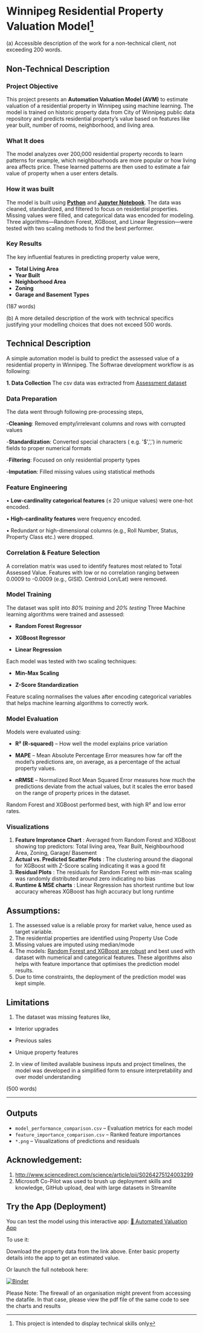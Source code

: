 # Winnipeg Residential Property Valuation Model[^1] 

(a) Accessible description of the work for a non-technical client, not exceeding 200 words.

## Non-Technical Description
### Project Objective
This project presents an **Automation Valuation Model (AVM)** to estimate valuation of a residential property in Winnipeg using machine learning. The model is trained on historic property data from City of Winnipeg public data repository and predicts residential property’s value based on features like year built, number of rooms, neighborhood, and living area.

### What It does

The model analyzes over 200,000 residential property records to learn patterns for example, which neighbourhoods are more popular or how living area affects price. These learned patterns are then used to estimate a fair value of property when a user enters details.

### How it was built

The model is built using [**Python**](https://www.python.org/) and [**Jupyter Notebook**](https://jupyter.org/).  The data was cleaned, standardized, and filtered to focus on residential properties. Missing values were filled, and categorical data was encoded for modeling. Three algorithms—Random Forest, XGBoost, and Linear Regression—were tested with two scaling methods to find the best performer.

### Key Results

 The key influential features in predicting property value were,
 - **Total Living Area**
 - **Year Built**
 - **Neighborhood Area**
 - **Zoning**
 - **Garage and Basement Types**

(187 words)

(b) A more detailed description of the work with technical specifics justifying your modelling choices that does not exceed 500 words.

## Technical Description

A simple automation model is build to predict the assessed value of a residential property in Winnipeg. The Softwrae development workflow is as following:

**1. Data Collection**
The csv data was extracted from [Assessment dataset](https://data.winnipeg.ca/Assessment-Taxation-Corporate/Assessment-Parcels/d4mq-wa44/about_data)

### Data Preparation
The data went through following pre-processing steps,

-**Cleaning**: Removed empty/irrelevant columns and rows with corrupted values

-**Standardization**: Converted special characters ( e.g. '$',',') in numeric fields to proper numerical formats

-**Filtering**: Focused on only residential property types

-**Imputation**: Filled missing values using statistical methods

### Feature Engineering

•	**Low-cardinality categorical features** (≤ 20 unique values) were one-hot encoded.

•	**High-cardinality features** were frequency encoded.

•	Redundant or high-dimensional columns (e.g., Roll Number, Status, Property Class etc.) were dropped.

### Correlation & Feature Selection

A correlation matrix was used to identify features most related to Total Assessed Value. Features with low or no correlation ranging between 0.0009 to -0.0009 (e.g., GISID. Centroid Lon/Lat) were removed.

### Model Training
The dataset was split into *80% training* and *20% testing*
Three Machine learning algorithms were trained and assessed:

- **Random Forest Regressor**

- **XGBoost Regressor**

- **Linear Regression**

Each model was tested with two scaling techniques:
- **Min-Max Scaling**

- **Z-Score Standardization**

Feature scaling normalises the values after encoding categorical variables that helps machine learning algorithms to correctly work.

### Model Evaluation

Models were evaluated using:

- **R² (R-squared)** – How well the model explains price variation

- **MAPE** – Mean Absolute Percentage Error measures how far off the model’s predictions are, on average, as a percentage of the actual property values.

- **nRMSE** – Normalized Root Mean Squared Error measures how much the predictions deviate from the actual values, but it scales the error based on the range of property prices in the dataset.

Random Forest and XGBoost performed best, with high R² and low error rates.

### Visualizations

1. **Feature Improtance Chart** : Averaged from Random Forest and XGBoost showing top predictors: Total living area, Year Built, Neighbourhood Area, Zoning, Garage/ Basement
2. **Actual vs. Predicted Scatter Plots** : The clustering around the diagonal for XGBoost with Z-Score scaling indicating it was a good fit
3. **Residual Plots** : The residuals for Random Forest with min-max scaling was randomly distributed around zero indicating no bias
4. **Runtime & MSE charts** : Linear Regression has shortest runtime but low accuracy whereas XGBoost has high accuracy but long runtime

## Assumptions:
1. The assessed value is a reliable proxy for market value, hence used as target variable.
2. The residential properties are identified using Property Use Code
3. Missing values are imputed using median/mode
4. The models: [Random Forest and XGBoost are robust](http://www.sciencedirect.com/science/article/pii/S0264275124003299) and best used with dataset with numerical and categorical features. These algorithms also helps with feature importance that optimises the prediction model results.
5. Due to time constraints, the deployment of the prediction model was kept simple. 

## Limitations

1. The dataset was missing features like,
- Interior upgrades

- Previous sales

- Unique property features

2. In view of limited available business inputs and project timelines, the model was developed in a simplified form to ensure interpretability and over model understanding

(500 words)

---

## Outputs

- `model_performance_comparison.csv` – Evaluation metrics for each model
- `feature_importance_comparison.csv` – Ranked feature importances
- `*.png` – Visualizations of predictions and residuals


## Acknowledgement:
1. http://www.sciencedirect.com/science/article/pii/S0264275124003299
2. Microsoft Co-Pilot was used to brush up deployment skills and knowledge, GitHub upload, deal with large datasets in Streamlite 

## Try the App (Deployment)

You can test the model using this interactive app:
[🔗 Automated Valuation App](https://automated-valuation-model.streamlit.app/)

To use it:

Download the property data from the link above.
Enter basic property details into the app to get an estimated value.

Or launch the full notebook here:

[![Binder](https://mybinder.org/badge_logo.svg)](https://mybinder.org/v2/gh/prarnamehta/Automated-Valuation-Model/HEAD?filepath=Automated%20valuation%20model.ipynb)

[^1]: This project is intended to display technical skills only

Please Note: The firewall of an organisation might prevent from accessing the datafile. In that case, please view the pdf file of the same code to see the charts and results
